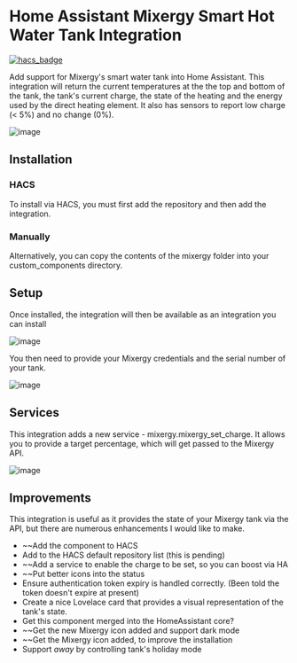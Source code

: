 # Home Assistant Mixergy Smart Hot Water Tank Integration

[![hacs_badge](https://img.shields.io/badge/HACS-Custom-41BDF5.svg?style=for-the-badge)](https://github.com/hacs/integration)

Add support for Mixergy's smart water tank into Home Assistant. This integration will return the current temperatures at the the top and bottom of the tank, the tank's current charge, the state of the heating and the energy used by the direct heating element. It also has sensors to report low charge (< 5%) and no change (0%).

![image](https://user-images.githubusercontent.com/302741/130429951-3d47f5c1-39e7-40c7-a160-006615383735.png)

## Installation

### HACS

To install via HACS, you must first add the repository and then add the integration.

### Manually

Alternatively, you can copy the contents of the mixergy folder into your custom_components directory.

## Setup

Once installed, the integration will then be available as an integration you can install

![image](https://user-images.githubusercontent.com/302741/130430354-cbe935cc-fa55-4cec-bcb2-333409e7ebdd.png)

You then need to provide your Mixergy credentials and the serial number of your tank. 

![image](https://user-images.githubusercontent.com/302741/130430401-7499d0f8-872c-4062-a743-49d5fd686fcd.png)

## Services

This integration adds a new service - mixergy.mixergy_set_charge. It allows you to provide a target percentage, which will get passed to the Mixergy API.

![image](https://user-images.githubusercontent.com/302741/134326151-7e1583fe-f3b7-482f-82ab-016f2f662cb6.png)

## Improvements

This integration is useful as it provides the state of your Mixergy tank via the API, but there are numerous enhancements I would like to make.

* ~~Add the component to HACS
* Add to the HACS default repository list (this is pending)
* ~~Add a service to enable the charge to be set, so you can boost via HA
* ~~Put better icons into the status
* Ensure authentication token expiry is handled correctly. (Been told the token doesn't expire at present)
* Create a nice Lovelace card that provides a visual representation of the tank's state.
* Get this component merged into the HomeAssistant core?
* ~~Get the new Mixergy icon added and support dark mode
* ~~Get the Mixergy icon added, to improve the installation
* Support *away* by controlling tank's holiday mode


